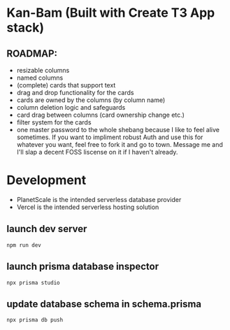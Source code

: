 # Kan-Bam (Built with Create T3 App stack)

## ROADMAP:

- resizable columns
- named columns
- (complete) cards that support text
- drag and drop functionality for the cards
- cards are owned by the columns (by column name)
- column deletion logic and safeguards
- card drag between columns (card ownership change etc.)
- filter system for the cards
- one master password to the whole shebang because I like to feel alive sometimes. If you want to impliment robust Auth and use this for whatever you want, feel free to fork it and go to town. Message me and I'll slap a decent FOSS liscense on it if I haven't already.

# Development

- PlanetScale is the intended serverless database provider
- Vercel is the intended serverless hosting solution

## launch dev server

```
npm run dev
```

## launch prisma database inspector

```
npx prisma studio
```

## update database schema in schema.prisma

```
npx prisma db push
```

